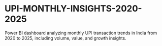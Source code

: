 # UPI-MONTHLY-INSIGHTS-2020-2025
Power BI dashboard analyzing monthly UPI transaction trends in India from 2020 to 2025, including volume, value, and growth insights.
